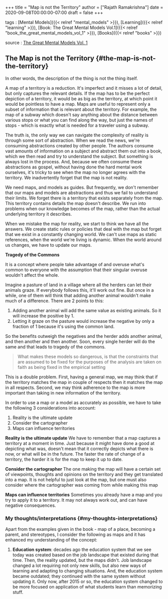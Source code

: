 +++
title = "Map is not the Territory"
author = ["Rajath Ramakrishna"]
date = 2020-09-08T00:00:00-07:00
draft = false
+++

tags
: [Mental Models]({{< relref "mental_models" >}}), [Learning]({{< relref "learning" >}}), [Book: The Great Mental Models Vol.1]({{< relref "book_the_great_mental_models_vol_1" >}}), [Books]({{< relref "books" >}})

source
: [The Great Mental Models Vol. 1](https://www.amazon.com/Great-Mental-Models-Thinking-Concepts-ebook/dp/B07P79P8ST)


## The Map is not the Territory {#the-map-is-not-the-territory}

In other words, the description of the thing is not the thing itself.

A map of a territory is a reduction. It's imperfect and it misses a lot of detail, but only captures the relevant details. If the map has to be the perfect depiction of a territory, it would be as big as the territory, at which point it would be pointless to have a map. Maps are useful to represent only a subset of information that is relevant about the territory. For example, the map of a subway which doesn't say anything about the distance between various stops or what you can find along the way, but just the names of stops - which is exactly what is needed for a traveler using a subway.

The truth is, the only way we can navigate the complexity of reality is through some sort of abstraction. When we read the news, we're consuming abstractions created by other people. The authors consume vast amounts of information on a subject and abstract them out into a book, which we then read and try to understand the subject. But something is always lost in the process. And, because we often consume these abstractions as gospel, without having done the hard mental work ourselves, it's tricky to see when the map no longer agrees with the territory. We inadvertently forget that the map is not reality.

We need maps, and models as guides. But frequently, we don't remember that our maps and models are abstractions and thus we fail to understand their limits. We forget there is a territory that exists separately from the map. This territory contains details the map doesn't describe. We run into problems when our knowledge becomes of the map, rather than the actual underlying territory it describes.

When we mistake the map for reality, we start to think we have all the answers. We create static rules or policies that deal with the map but forget that we exist in a constantly changing world. We can't use maps as static references, when the world we're living is dynamic. When the world around us changes, we have to update our maps.

**Tragedy of the Commons**

It is a concept where people take advantage of and overuse what's common to everyone with the assumption that their singular overuse wouldn't affect the whole.

Imagine a pasture of land in a village where all the herders can let their animals graze. If everybody follows this, it'll work out fine. But once in a while, one of them will think that adding another animal wouldn't make much of a difference. There are 2 points to this:

1.  Adding another animal will add the same value as existing animals. So it will increase the positive by 1.
2.  Letting it graze on the pasture would increase the negative by only a fraction of 1 because it's using the common land.

So the benefits outweigh the negatives and the herder adds another animal, and then another and then another. Soon, every single herder will do the same and that leads to tragedy of the commons.

> What makes these models so dangerous, is that the constraints that are assumed to be fixed for the purposes of the analysis are taken on faith as being fixed in the empirical setting

This is a double problem. First, having a general map, we may think that if the territory matches the map in couple of respects then it matches the map in all respects. Second, we may think adherence to the map is more important than taking in new information of the territory.

In order to use a map or a model as accurately as possible, we have to take the following 3 considerations into account:

1.  Reality is the ultimate update
2.  Consider the cartographer
3.  Maps can influence territories

**Reality is the ultimate update**
We have to remember that a map captures a territory at a moment in time. Just because it might have done a good at depicting what was, doesn't mean that it correctly depicts what there is now, or what will be in the future. The faster the rate of change of a territory, the harder it is for the map to keep it up to date.

**Consider the cartographer**
The one making the map will have a certain set of viewpoints, thoughts and opinions on the territory and they get translated into a map. It is not helpful to just look at the map, but one must also consider where the cartographer was coming from while making this map

**Maps can influence territories**
Sometimes you already have a map and you try to apply it to a territory. It may not always work out, and can have negative consequences.


### My thoughts/interpretations {#my-thoughts-interpretations}

Apart from the examples given in the book - map of a place, becoming a parent, and stereotypes, I consider the following as maps and it has enhanced my understanding of the concept:

1.  **Education system**: decades ago the education system that we see today was created based on the job landscape that existed during that time. Then, the reality updated, but the maps didn't. Job landscape changed a lot requiring not only new skills, but also new ways of learning and adapting to changing situations. And, the education system became outdated; they continued with the same system without updating it. Only now, after 2015 or so, the education system changed to be more focused on application of what students learn than memorizing stuff.

